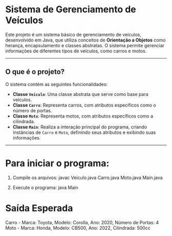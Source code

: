 # Sistema de Gerenciamento de Veículos

Este projeto é um sistema básico de gerenciamento de veículos, desenvolvido em Java, que utiliza conceitos de **Orientação a Objetos** como herança, encapsulamento e classes abstratas. O sistema permite gerenciar informações de diferentes tipos de veículos, como carros e motos.

---

## O que é o projeto?

O sistema contém as seguintes funcionalidades:

- **Classe `Veiculo`**: Uma classe abstrata que serve como base para veículos.
- **Classe `Carro`**: Representa carros, com atributos específicos como o número de portas.
- **Classe `Moto`**: Representa motos, com atributos específicos como a cilindrada.
- **Classe `Main`**: Realiza a interação principal do programa, criando instâncias de `Carro` e `Moto`, definindo seus atributos e exibindo suas informações.

---

# Para iniciar o programa:

1. Compile os arquivos:
  javac Veiculo.java Carro.java Moto.java Main.java

2. Execute o programa:
  java Main

# Saída Esperada

   Carro - Marca: Toyota, Modelo: Corolla, Ano: 2020, Número de Portas: 4
   Moto - Marca: Honda, Modelo: CB500, Ano: 2022, Cilindrada: 500cc
